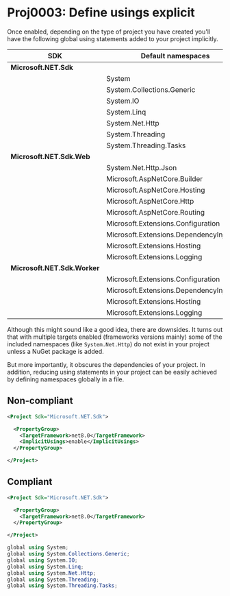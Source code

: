 # Proj0003: Define usings explicit

Once enabled, depending on the type of project you have created you'll have the
following global using statements added to your project implicitly.

| SDK | Default namespaces                       |
|-----|------------------------------------------|
| **Microsoft.NET.Sdk**
|     | System                                   |
|     | System.Collections.Generic               |
|     | System.IO                                |
|     | System.Linq                              |
|     | System.Net.Http                          |
|     | System.Threading                         |
|     | System.Threading.Tasks                   |
| **Microsoft.NET.Sdk.Web**
|     | System.Net.Http.Json                     |
|     | Microsoft.AspNetCore.Builder             |
|     | Microsoft.AspNetCore.Hosting             |
|     | Microsoft.AspNetCore.Http                |
|     | Microsoft.AspNetCore.Routing             |
|     | Microsoft.Extensions.Configuration       |
|     | Microsoft.Extensions.DependencyInjection |
|     | Microsoft.Extensions.Hosting             |
|     | Microsoft.Extensions.Logging             |
| **Microsoft.NET.Sdk.Worker**
|     | Microsoft.Extensions.Configuration       |
|     | Microsoft.Extensions.DependencyInjection |
|     | Microsoft.Extensions.Hosting             |
|     | Microsoft.Extensions.Logging             |

Although this might sound like a good idea, there are downsides. It turns out
that with multiple targets enabled (frameworks versions mainly) some of the
included namespaces (like `System.Net.Http`) do not exist in your project unless
a NuGet package is added.

But more importantly, it obscures the dependencies of your project. In addition,
reducing using statements in your project can be easily achieved by defining
namespaces globally in a file.

## Non-compliant
``` xml
<Project Sdk="Microsoft.NET.Sdk">

  <PropertyGroup>
    <TargetFramework>net8.0</TargetFramework>
    <ImplicitUsings>enable</ImplicitUsings>
  </PropertyGroup>

</Project>
```

## Compliant
``` xml
<Project Sdk="Microsoft.NET.Sdk">

  <PropertyGroup>
    <TargetFramework>net8.0</TargetFramework>
  </PropertyGroup>

</Project>
```

``` csharp
global using System;
global using System.Collections.Generic;
global using System.IO;
global using System.Linq;
global using System.Net.Http;
global using System.Threading;
global using System.Threading.Tasks;
```
